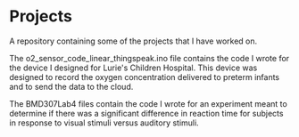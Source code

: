 # Projects
A repository containing some of the projects that I have worked on.

The o2_sensor_code_linear_thingspeak.ino file contains the code I wrote for the device I designed for Lurie's Children Hospital.
This device was designed to record the oxygen concentration delivered to preterm infants and to send the data to the cloud.

The BMD307Lab4 files contain the code I wrote for an experiment meant to determine if there was a significant difference in reaction time
for subjects in response to visual stimuli versus auditory stimuli.
